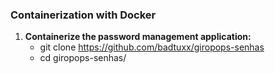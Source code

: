 ### Containerization with Docker

1. **Containerize the password management application:**
   - git clone https://github.com/badtuxx/giropops-senhas
   - cd giropops-senhas/
